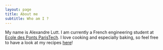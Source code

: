 ```yaml
---
layout: page
title: About me
subtitle: Who am I ?
---
```


My name is Alexandre Lutt. I am currently a French engineering student at [Ecole des Ponts ParisTech](https://www.ecoledesponts.fr). I love cooking and especially baking, so feel free to have a look at my recipes [here](https://alexandrelutt.github.io/pages/pastry/)!
